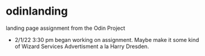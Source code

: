 # odinlanding
 landing page assignment from the Odin Project
- 2/1/22 3:30 pm began working on assignment. Maybe make it some kind of Wizard Services Advertisment a la Harry Dresden.